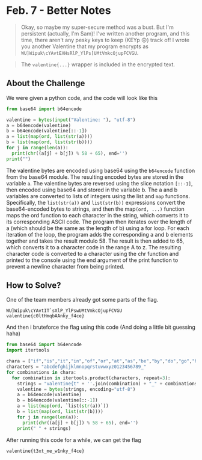 # Feb. 7 - Better Notes
> Okay, so maybe my super-secure method was a bust. But I'm persistent (actually, I'm Sam)! I've written another program, and this time, there aren't any pesky keys to keep (KEYp 🙃) track of! I wrote you another Valentine that my program encrypts as `WU]Wipuk\cYAvtEXHsRlP_YlPs[UMtVmkcOjupFCVGU`.

> The `valentine{...}` wrapper is included in the encrypted text.

## About the Challenge
We were given a python code, and the code will look like this
```python
from base64 import b64encode

valentine = bytes(input("Valentine: "), "utf-8")
a = b64encode(valentine)
b = b64encode(valentine[::-1])
a = list(map(ord, list(str(a))))
b = list(map(ord, list(str(b))))
for j in range(len(a)):
  print(chr((a[j] + b[j]) % 58 + 65), end='')
print("")
```

The valentine bytes are encoded using base64 using the `b64encode` function from the base64 module. The resulting encoded bytes are stored in the variable `a`. The valentine bytes are reversed using the slice notation `[::-1]`, then encoded using base64 and stored in the variable b. The a and b variables are converted to lists of integers using the list and `map` functions. Specifically, the `list(str(a))` and `list(str(b))` expressions convert the base64-encoded bytes to strings, and then the map`(ord, ...)` function maps the ord function to each character in the string, which converts it to its corresponding ASCII code. The program then iterates over the length of a (which should be the same as the length of b) using a for loop. For each iteration of the loop, the program adds the corresponding a and b elements together and takes the result modulo 58. The result is then added to 65, which converts it to a character code in the range A to z. The resulting character code is converted to a character using the chr function and printed to the console using the end argument of the print function to prevent a newline character from being printed.

## How to Solve?
One of the team members already got some parts of the flag.
```
WU]Wipuk\cYAvtIT`sXlP_YlPswUMtVmkcOjupFCVGU valentine{c0ltHmqbAAnky_f4ce}
```
And then i bruteforce the flag using this code (And doing a little bit guessing haha)

```python
from base64 import b64encode
import itertools

chara = ["if","is","it","in","of","or","at","as","be","by","do","go","he","me","my","no","oh","on","so","to","up","us","we"]
characters = "abcdefghijklmnopqrstuvwxyz0123456789_"
for combinations in chara:
  for combination in itertools.product(characters, repeat=3):
    strings = "valentine{t" + ''.join(combination) + "_" + combinations + "_w1nky_f4ce}"
    valentine = bytes(strings, encoding="utf-8")
    a = b64encode(valentine)
    b = b64encode(valentine[::-1])
    a = list(map(ord, `list(str(a))`))
    b = list(map(ord, list(str(b))))
    for j in range(len(a)):
      print(chr((a[j] + b[j]) % 58 + 65), end='')
    print(" " + strings)
```
After running this code for a while, we can get the flag
```
valentine{t3xt_me_w1nky_f4ce}
```